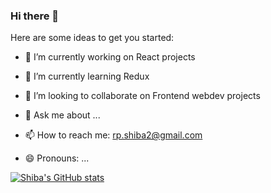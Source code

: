 ### Hi there 👋



Here are some ideas to get you started:

- 🔭 I’m currently working on React projects
- 🌱 I’m currently learning Redux
- 👯 I’m looking to collaborate on Frontend webdev projects

- 💬 Ask me about ...
- 📫 How to reach me: rp.shiba2@gmail.com
- 😄 Pronouns: ...


[![Shiba's GitHub stats](https://github-readme-stats.vercel.app/api?username=Shiba9999)](https://github.com/Shiba9999/github-readme-stats)


